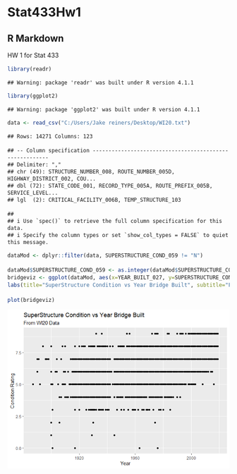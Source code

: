 Stat433Hw1
================

## R Markdown

HW 1 for Stat 433

``` r
library(readr)
```

    ## Warning: package 'readr' was built under R version 4.1.1

``` r
library(ggplot2)
```

    ## Warning: package 'ggplot2' was built under R version 4.1.1

``` r
data <- read_csv("C:/Users/Jake reiners/Desktop/WI20.txt")
```

    ## Rows: 14271 Columns: 123

    ## -- Column specification --------------------------------------------------------
    ## Delimiter: ","
    ## chr (49): STRUCTURE_NUMBER_008, ROUTE_NUMBER_005D, HIGHWAY_DISTRICT_002, COU...
    ## dbl (72): STATE_CODE_001, RECORD_TYPE_005A, ROUTE_PREFIX_005B, SERVICE_LEVEL...
    ## lgl  (2): CRITICAL_FACILITY_006B, TEMP_STRUCTURE_103

    ## 
    ## i Use `spec()` to retrieve the full column specification for this data.
    ## i Specify the column types or set `show_col_types = FALSE` to quiet this message.

``` r
dataMod <- dplyr::filter(data, SUPERSTRUCTURE_COND_059 != "N")

dataMod$SUPERSTRUCTURE_COND_059 <- as.integer(dataMod$SUPERSTRUCTURE_COND_059)
bridgeviz <- ggplot(dataMod, aes(x=YEAR_BUILT_027, y=SUPERSTRUCTURE_COND_059)) + geom_point() +
labs(title="SuperStructure Condition vs Year Bridge Built", subtitle="From WI20 Data ", y="Condition Rating", x="Year")

plot(bridgeviz)
```

![](Stat433HW1_files/figure-gfm/unnamed-chunk-1-1.png)<!-- -->
